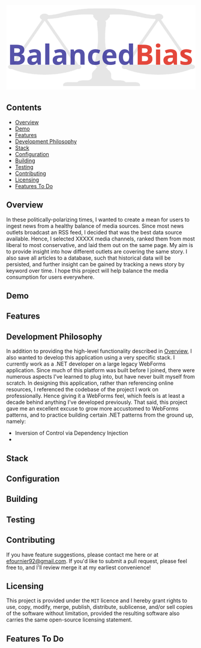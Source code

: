 # ![BalancedBias](https://github.com/efournier92/balancedbias/blob/master/Web/Media/img/BalancedBias_Logo_Dark.png?raw=true)

## Contents
- [Overview](#overview)
- [Demo](#demo)
- [Features](#features)
- [Development Philosophy](#development-philosophy)
- [Stack](#stack)
- [Configuration](#configuration)
- [Building](#building)
- [Testing](#testing)
- [Contributing](#contributing)
- [Licensing](#licensing)
- [Features To Do](#features-to-do)

## Overview
In these politically-polarizing times, I wanted to create a mean for users to ingest news from a healthy balance of media sources. Since most news outlets broadcast an RSS feed, I decided that was the best data source available. Hence, I selected XXXXX media channels, ranked them from most liberal to most conservative, and laid them out on the same page. My aim is to provide insight into how different outlets are covering the same story. I also save all articles to a database, such that historical data will be persisted, and further insight can be gained by tracking a news story by keyword over time. I hope this project will help balance the media consumption for users everywhere.

## Demo
[]()

## Features

## Development Philosophy
In addition to providing the high-level functionality described in [Overview](#overview), I also wanted to develop this application using a very specific stack. I currently work as a .NET developer on a large legacy WebForms application. Since much of this platform was built before I joined, there were numerous aspects I've learned to plug into, but have never built myself from scratch. In designing this application, rather than referencing online resources, I referenced the codebase of the project I work on professionally. Hence giving it a WebForms feel, which feels is at least a decade behind anything I've developed previously. That said, this project gave me an excellent excuse to grow more accustomed to WebForms patterns, and to practice building certain .NET patterns from the ground up, namely:
- Inversion of Control via Dependency Injection
- 

## Stack

## Configuration

## Building

## Testing

## Contributing
If you have feature suggestions, please contact me here or at efournier92@gmail.com. If you'd like to submit a pull request, please feel free to, and I'll review merge it at my earliest convenience!

## Licensing
This project is provided under the `MIT` licence and I hereby grant rights to use, copy, modify, merge, publish, distribute, sublicense, and/or sell copies of the software without limitation, provided the resulting software also carries the same open-source licensing statement.

## Features To Do
